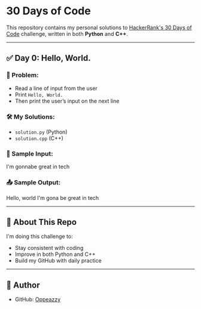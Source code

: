 # 30 Days of Code

This repository contains my personal solutions to [HackerRank's 30 Days of Code](https://www.hackerrank.com/domains/tutorials/30-days-of-code) challenge, written in both **Python** and **C++**.

---

## ✅ Day 0: Hello, World.

### 🔸 Problem:
- Read a line of input from the user
- Print `Hello, World.`
- Then print the user’s input on the next line

### 🛠️ My Solutions:
- `solution.py` (Python)
- `solution.cpp` (C++)

### 🧠 Sample Input:
 I'm gonnabe great in tech

### 📤 Sample Output:
Hello, world
I'm gona be great in tech


---

## 🚀 About This Repo

I'm doing this challenge to:
- Stay consistent with coding
- Improve in both Python and C++
- Build my GitHub with daily practice

---

## 🙋 Author

- GitHub: [Oppeazzy](https://github.com/Oppeazzy)

